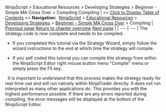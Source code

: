 ﻿
NinjaScript > Educational Resources > Developing Strategies > Beginner - Simple MA Cross Over > Compiling
Compiling
| << [Click to Display Table of Contents](compiling7.md) >> **Navigation:**     [NinjaScript](ninjascript-1.md) > [Educational Resources](educational_resources-1.md) > [Developing Strategies](developing_strategies-1.md) > [Beginner - Simple MA Cross Over](beginner_-_simple_ma_cross_ove-1.md) > Compiling | [Previous page](creating_the_strategy_via_self-1.md) [Return to chapter overview](beginner_-_simple_ma_cross_ove-1.md) [Next page](the_strategy_development_process-1.md) |
| --- | --- |
The strategy code is now complete and needs to be compiled.
 
- If you completed this tutorial via the Strategy Wizard, simply follow the wizard instructions to the end at which time the strategy will compile.

- If you self coded this tutorial you can compile this strategy from within the NinjaScript Editor right mouse button menu "Compile" menu or simply press the F5 key.

 
It is important to understand that this process makes the strategy ready for real-time use and will run natively within NinjaTrader directly. It does not run interpreted as many other applications do. This provides you with the highest performance possible. If there are any errors reported during compiling, the error messages will be displayed at the bottom of the NinjaScript Editor.

